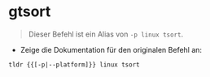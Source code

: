 # gtsort

> Dieser Befehl ist ein Alias von `-p linux tsort`.

- Zeige die Dokumentation für den originalen Befehl an:

`tldr {{[-p|--platform]}} linux tsort`
